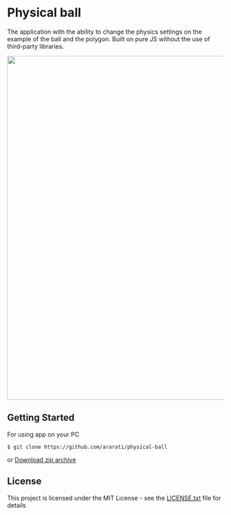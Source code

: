 # Physical ball

The application with the ability to change the physics settings on the example of the ball and the polygon. Built on pure JS without the use of third-party libraries.

<img src="https://user-images.githubusercontent.com/13735283/59159857-36e42080-8ad8-11e9-9f91-b383b8601eef.jpg" width="800">

## Getting Started
For using app on your PC
```
$ git clone https://github.com/ararati/physical-ball
```
or
[Download zip archive](https://github.com/ararati/physical-ball/archive/master.zip)

## License
This project is licensed under the MIT License - see the [LICENSE.txt](https://github.com/ararati/physical-ball/blob/master/LICENSE.txt) file for details

